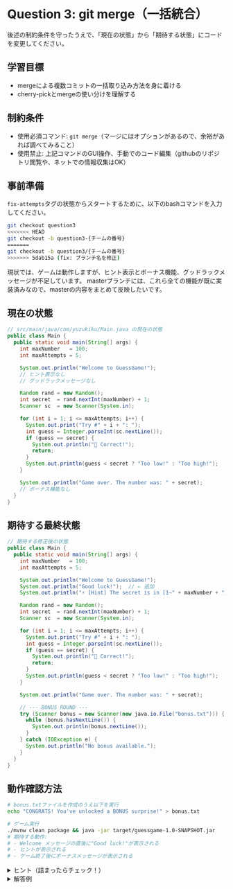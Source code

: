 # Question 3: git merge（一括統合）

後述の制約条件を守ったうえで、「現在の状態」から「期待する状態」にコードを変更してください。

## 学習目標

- mergeによる複数コミットの一括取り込み方法を身に着ける
- cherry-pickとmergeの使い分けを理解する

## 制約条件

- 使用必須コマンド: `git merge`（マージにはオプションがあるので、余裕があれば調べてみること）
- 使用禁止: 上記コマンドのGUI操作、手動でのコード編集（githubのリポジトリ閲覧や、ネットでの情報収集はOK）

## 事前準備

`fix-attempts`タグの状態からスタートするために、以下のbashコマンドを入力してください。

```bash
git checkout question3
<<<<<<< HEAD
git checkout -b question3-{チームの番号}
=======
git checkout -b question3/{チームの番号}
>>>>>>> 5dab15a (fix: ブランチ名を修正)
```

現状では、ゲームは動作しますが、ヒント表示とボーナス機能、グッドラックメッセージが不足しています。
masterブランチには、これら全ての機能が既に実装済みなので、masterの内容をまとめて反映したいです。

## 現在の状態

```java
// src/main/java/com/yuzukiku/Main.java の現在の状態
public class Main {
  public static void main(String[] args) {
    int maxNumber   = 100;
    int maxAttempts = 5;

    System.out.println("Welcome to GuessGame!");
    // ヒント表示なし
    // グッドラックメッセージなし

    Random rand = new Random();
    int secret  = rand.nextInt(maxNumber) + 1;
    Scanner sc  = new Scanner(System.in);

    for (int i = 1; i <= maxAttempts; i++) {
      System.out.print("Try #" + i + ": ");
      int guess = Integer.parseInt(sc.nextLine());
      if (guess == secret) {
        System.out.println("🎉 Correct!");
        return;
      }
      System.out.println(guess < secret ? "Too low!" : "Too high!");
    }

    System.out.println("Game over. The number was: " + secret);
    // ボーナス機能なし
  }
}
```

## 期待する最終状態

```java
// 期待する修正後の状態
public class Main {
  public static void main(String[] args) {
    int maxNumber   = 100;
    int maxAttempts = 5;

    System.out.println("Welcome to GuessGame!");
    System.out.println("Good luck!");  // ← 追加
    System.out.println("⚡ [Hint] The secret is in [1–" + maxNumber + "] ⚡"); // ← 追加

    Random rand = new Random();
    int secret  = rand.nextInt(maxNumber) + 1;
    Scanner sc  = new Scanner(System.in);

    for (int i = 1; i <= maxAttempts; i++) {
      System.out.print("Try #" + i + ": ");
      int guess = Integer.parseInt(sc.nextLine());
      if (guess == secret) {
        System.out.println("🎉 Correct!");
        return;
      }
      System.out.println(guess < secret ? "Too low!" : "Too high!");
    }

    System.out.println("Game over. The number was: " + secret);

    // --- BONUS ROUND ---
    try (Scanner bonus = new Scanner(new java.io.File("bonus.txt"))) {
      while (bonus.hasNextLine()) {
        System.out.println(bonus.nextLine());
      }
    } catch (IOException e) {
      System.out.println("No bonus available.");
    }
  }
}
```

## 動作確認方法

```bash
# bonus.txtファイルを作成のうえ以下を実行
echo "CONGRATS! You've unlocked a BONUS surprise!" > bonus.txt

# ゲーム実行
./mvnw clean package && java -jar target/guessgame-1.0-SNAPSHOT.jar
# 期待する動作:
# - Welcome メッセージの直後に"Good luck!"が表示される
# - ヒントが表示される
# - ゲーム終了後にボーナスメッセージが表示される
```

<details>
<summary>ヒント（詰まったらチェック！）</summary>

1. question3/{チームの番号}ブランチに移動のうえ、現在の状況を把握（IntellJの拡張機能を使ってもOK）:
   ```bash
   git log --oneline --all --graph
   ```
2. masterブランチの最新状態を確認（IntellJの拡張機能を使ってもOK）:
   ```bash
   git log origin/master --oneline
   ```

3. masterをmergeで一括取り込み（ここはCLIを使う）

4. merge後に動作確認を行う

cherry-pickは個別のコミットを選択的に取り込むのに対し、mergeは指定したブランチの全ての変更を一括で統合します。

</details>

<details>
<summary>解答例</summary>

```bash
# masterブランチから全ての不足している機能を一括で取り込む（オプションはなくてもOK）
git merge origin/master --no-ff -m "Merge all remaining features from master"
```

</details>
